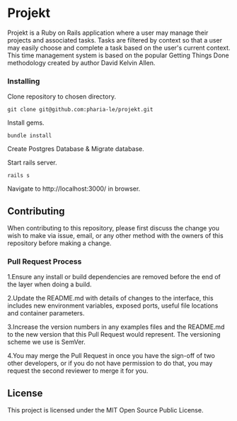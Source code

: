 # Projekt

Projekt is a Ruby on Rails application where a user may manage their projects and associated tasks. Tasks are filtered by context so that a user may easily choose and complete a task based on the user's current context. This time management system is based on the popular Getting Things Done methodology created by author David Kelvin Allen.

### Installing

Clone repository to chosen directory.

```
git clone git@github.com:pharia-le/projekt.git
```

Install gems.

```
bundle install
```

Create Postgres Database & Migrate database.


Start rails server.

```
rails s
```

Navigate to http://localhost:3000/ in browser.

## Contributing

When contributing to this repository, please first discuss the change you wish to make via issue, email, or any other method with the owners of this repository before making a change.

### Pull Request Process

1.Ensure any install or build dependencies are removed before the end of the layer when doing a build.

2.Update the README.md with details of changes to the interface, this includes new environment variables, exposed ports, useful file locations and container parameters.

3.Increase the version numbers in any examples files and the README.md to the new version that this Pull Request would represent. The versioning scheme we use is SemVer.

4.You may merge the Pull Request in once you have the sign-off of two other developers, or if you do not have permission to do that, you may request the second reviewer to merge it for you.

## License

This project is licensed under the MIT Open Source Public License.
